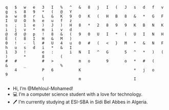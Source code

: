 ```
q   $   w   e   3   I   %   ^   &   8   j   I   (   J   s   d   f   v   g   s   8   9   *   (   @   Y
a   w   0   r   L   &   K   9   O   K   (   H   B   8   &   *   G   F   I   U   O   h   e   u   f   z
s   ;   1   e   )   J   )   H   8   *   2   8   9   9   K   B   N   K   i   j   v   *   m   i   v   d
@   d   @   p   !   8   &   (   9   0   U   I   *   (   U   I   N   H   E   (   8   I   H   &   M   )
0   !   -   l   #   U   4   u   0   #   (   <   }   M   *   &   N   F   h   u   s   d   i   *   &   I
1   3   !       e   :       i   N   I   ^   G       5   ^   *   )   (       )       *       8       (
#   #           #   >           m   o       9       o   *   #   (           &       _               %
    4           P   6           K                       *   j   o                                   9
                (               m                       I   
```
- Hi, I’m @Mehloul-Mohamed!
- 💻 I’m a computer science student with a love for technology.
- 🖊️ I’m currently studying at ESI-SBA in Sidi Bel Abbes in Algeria.
